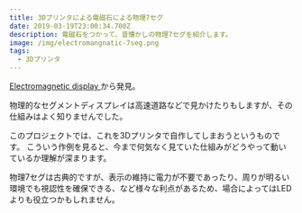 ```yaml
---
title: 3Dプリンタによる電磁石による物理7セグ
date: 2019-03-19T23:00:34.700Z
description: 電磁石をつかって、昔懐かしの物理7セグを紹介します。
image: /img/electromangnatic-7seg.png
tags:
  - 3Dプリンタ
---
```

[Electromagnetic display](http://www.nonan.net/nkruse/electromagnetic_7-segment_display)から発見。

物理的なセグメントディスプレイは高速道路などで見かけたりもしますが、その仕組みはよく知りませんでした。

このプロジェクトでは、これを3Dプリンタで自作してしまおうというものです。
こういう作例を見ると、今まで何気なく見ていた仕組みがどうやって動いているか理解が深まります。

物理7セグは古典的ですが、表示の維持に電力が不要であったり、周りが明るい環境でも視認性を確保できる、など様々な利点があるため、場合によってはLEDよりも役立つかもしれません。
